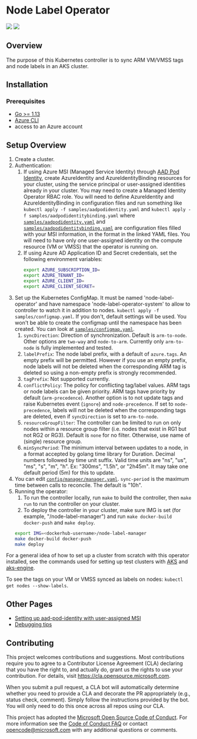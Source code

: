 # Node Label Operator

![](https://github.com/Azure/node-label-operator/workflows/CI/badge.svg) ![](https://github.com/Azure/node-label-operator/workflows/E2E/badge.svg)

## Overview

The purpose of this Kubernetes controller is to sync ARM VM/VMSS tags and node labels in an AKS cluster.

## Installation

### Prerequisites
- [Go >= 1.13](https://golang.org/dl/)
- [Azure CLI](https://docs.microsoft.com/en-us/cli/azure/install-azure-cli?view=azure-cli-latest)
- access to an Azure account

## Setup Overview 

1. Create a cluster.
2. Authentication:
    1. If using Azure MSI (Managed Service Identity) through [AAD Pod Identity](https://github.com/Azure/aad-pod-identity), create AzureIdentity and AzureIdentityBinding resources for your cluster,
    using the service principal or user-assigned identities already in your cluster.
    You may need to create a Managed Identity Operator RBAC role. You will need to define AzureIdentity and AzureIdentityBinding in configuration files
    and run something like `kubectl apply -f samples/aadpodidentity.yaml` and `kubectl apply -f samples/aadpodidentitybinding.yaml` where
    [`samples/aadpodidentity.yaml`](https://github.com/Azure/node-label-operator/blob/master/samples/aadpodidentity.yaml) and
    [`samples/aadpodidentitybinding.yaml`](https://github.com/Azure/node-label-operator/blob/master/samples/aadpodidentitybinding.yaml) are configuration files filled with your MSI information,
    in the format in the linked YAML files.
    You will need to have only one user-assigned identity on the compute resource (VM or VMSS) that the operator is running on.
    2. If using Azure AD Application ID and Secret credentials, set the following environment variables:
        ```sh
        export AZURE_SUBSCRIPTION_ID=
        export AZURE_TENANT_ID=
        export AZURE_CLIENT_ID=
        export AZURE_CLIENT_SECRET=
        ```
2. Set up the Kubernetes ConfigMap. It must be named 'node-label-operator' and have namespace 'node-label-operator-system' to allow to controller to
watch it in addition to nodes. `kubectl apply -f samples/configmap.yaml`. If you don't, default settings will be used. You won't be able to create the configmap
until the namespace has been created. You can look at [`samples/configmap.yaml`](https://github.com/Azure/node-label-operator/blob/master/samples/configmap.yaml).
    1. `syncDirection`: Direction of synchronization. Default is `arm-to-node`. Other options are `two-way` and `node-to-arm`. Currently only `arm-to-node` is fully
    implemented and tested.
    2. `labelPrefix`: The node label prefix, with a default of `azure.tags`. An empty prefix will be permitted. However if you use an empty prefix, node labels
    will not be deleted when the corresponding ARM tag is deleted so using a non-empty prefix is strongly recommended.
    3. `tagPrefix`: Not supported currently.
    4. `conflictPolicy`: The policy for conflicting tag/label values. ARM tags or node labels can be given priority. ARM tags have priority by default
    (`arm-precedence`). Another option is to not update tags and raise Kubernetes event (`ignore`) and `node-precedence`. If set to `node-precedence`, labels will
    not be deleted when the corresponding tags are deleted, even if `syncDirection` is set to `arm-to-node`.
    5. `resourceGroupFilter`: The controller can be limited to run on only nodes within a resource group filter (i.e. nodes that exist in RG1 but not RG2 or RG3).
    Default is `none` for no filter. Otherwise, use name of (single) resource group.
    6. `minSyncPeriod`: The minimum interval between updates to a node, in a format accepted by golang time library for Duration. Decimal numbers followed by
    time unit suffix. Valid time units are "ns", "us", "ms", "s", "m", "h". Ex: "300ms", "1.5h", or "2h45m". It may take one default period (5m) for this
    to update.
3. You can edit [`config/manager/manager.yaml`](https://github.com/Azure/node-label-operator/blob/master/config/manager/manager.yaml). `sync-period` is the maximum time between calls to reconcile. The default is "10h".
4. Running the operator:
    1. To run the controller locally, run `make` to build the controller, then `make run` to run the controller on your cluster.
    2. To deploy the controller in your cluster, make sure IMG is set (for example, "<dockerhub-username>/node-label-manager") and run `make docker-build docker-push` and `make deploy`.
    ```sh
    export IMG=<dockerhub-username>/node-label-manager
    make docker-build docker-push
    make deploy
    ```

For a general idea of how to set up a cluster from scratch with this operator installed, see the commands used for setting up test clusters with
[AKS](https://github.com/Azure/node-label-operator/blob/master/tests/aks/setup.sh) and [aks-engine](https://github.com/Azure/node-label-operator/blob/master/tests/aks-engine/setup.sh).

To see the tags on your VM or VMSS synced as labels on nodes: `kubectl get nodes --show-labels`.

## Other Pages

- [Setting up aad-pod-identity with user-assigned MSI](https://github.com/Azure/node-label-operator/blob/master/docs/aadpodidentity.md)
- [Debugging tips](https://github.com/Azure/node-label-operator/blob/master/docs/debugging.md)

## Contributing

This project welcomes contributions and suggestions.  Most contributions require you to agree to a
Contributor License Agreement (CLA) declaring that you have the right to, and actually do, grant us
the rights to use your contribution. For details, visit https://cla.opensource.microsoft.com.

When you submit a pull request, a CLA bot will automatically determine whether you need to provide
a CLA and decorate the PR appropriately (e.g., status check, comment). Simply follow the instructions
provided by the bot. You will only need to do this once across all repos using our CLA.

This project has adopted the [Microsoft Open Source Code of Conduct](https://opensource.microsoft.com/codeofconduct/).
For more information see the [Code of Conduct FAQ](https://opensource.microsoft.com/codeofconduct/faq/) or
contact [opencode@microsoft.com](mailto:opencode@microsoft.com) with any additional questions or comments.

